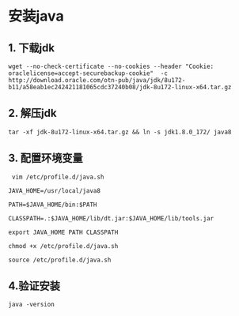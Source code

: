 # 安装java

## 1. 下载jdk
`wget --no-check-certificate --no-cookies --header "Cookie: oraclelicense=accept-securebackup-cookie"  -c
         http://download.oracle.com/otn-pub/java/jdk/8u172-b11/a58eab1ec242421181065cdc37240b08/jdk-8u172-linux-x64.tar.gz`
    
## 2. 解压jdk
`tar -xf jdk-8u172-linux-x64.tar.gz && ln -s jdk1.8.0_172/ java8`

## 3. 配置环境变量

 ` vim /etc/profile.d/java.sh`

```
JAVA_HOME=/usr/local/java8

PATH=$JAVA_HOME/bin:$PATH

CLASSPATH=.:$JAVA_HOME/lib/dt.jar:$JAVA_HOME/lib/tools.jar

export JAVA_HOME PATH CLASSPATH
```

 `chmod +x /etc/profile.d/java.sh`

 `source /etc/profile.d/java.sh`

 ## 4.验证安装

 `java -version`
